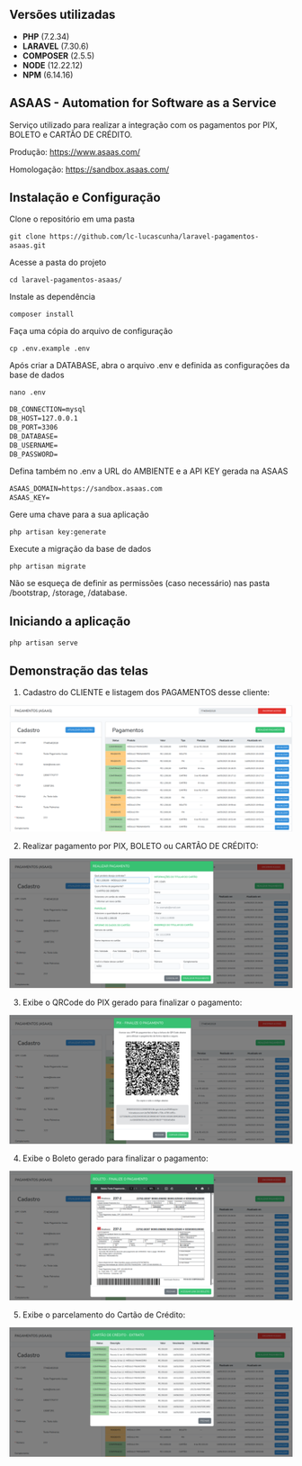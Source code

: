 ## Versões utilizadas

- **PHP** (7.2.34)
- **LARAVEL** (7.30.6)
- **COMPOSER** (2.5.5)
- **NODE** (12.22.12)
- **NPM** (6.14.16)

## ASAAS - Automation for Software as a Service
Serviço utilizado para realizar a integração com os pagamentos por PIX, BOLETO e CARTÃO DE CRÉDITO.

Produção: https://www.asaas.com/

Homologação: https://sandbox.asaas.com/

## Instalação e Configuração

Clone o repositório em uma pasta
```
git clone https://github.com/lc-lucascunha/laravel-pagamentos-asaas.git
```

Acesse a pasta do projeto
```
cd laravel-pagamentos-asaas/
```

Instale as dependência
```
composer install
```

Faça uma cópia do arquivo de configuração
```
cp .env.example .env
```

Após criar a DATABASE, abra o arquivo .env e definida as configurações da base de dados
```
nano .env
```
```
DB_CONNECTION=mysql
DB_HOST=127.0.0.1
DB_PORT=3306
DB_DATABASE=
DB_USERNAME=
DB_PASSWORD=
```
Defina também no .env a URL do AMBIENTE e a API KEY gerada na ASAAS
```
ASAAS_DOMAIN=https://sandbox.asaas.com
ASAAS_KEY=
```

Gere uma chave para a sua aplicação
```
php artisan key:generate
```

Execute a migração da base de dados
```
php artisan migrate
```

Não se esqueça de definir as permissões (caso necessário) nas pasta /bootstrap, /storage, /database.

## Iniciando a aplicação

```
php artisan serve
```
## Demonstração das telas

1. Cadastro do CLIENTE e listagem dos PAGAMENTOS desse cliente: 

![Alt text](https://raw.githubusercontent.com/lc-lucascunha/laravel-pagamentos-asaas/master/public/images/git.png)

2. Realizar pagamento por PIX, BOLETO ou CARTÃO DE CRÉDITO:

![Alt text](https://raw.githubusercontent.com/lc-lucascunha/laravel-pagamentos-asaas/master/public/images/git2.png)

3. Exibe o QRCode do PIX gerado para finalizar o pagamento:

![Alt text](https://raw.githubusercontent.com/lc-lucascunha/laravel-pagamentos-asaas/master/public/images/git3.png)

4. Exibe o Boleto gerado para finalizar o pagamento:

![Alt text](https://raw.githubusercontent.com/lc-lucascunha/laravel-pagamentos-asaas/master/public/images/git4.png)

5. Exibe o parcelamento do Cartão de Crédito:

![Alt text](https://raw.githubusercontent.com/lc-lucascunha/laravel-pagamentos-asaas/master/public/images/git5.png)

